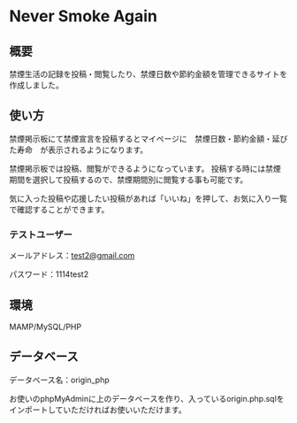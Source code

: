 # Never Smoke Again

## 概要
禁煙生活の記録を投稿・閲覧したり、禁煙日数や節約金額を管理できるサイトを作成しました。

## 使い方
禁煙掲示板にて禁煙宣言を投稿するとマイページに　禁煙日数・節約金額・延びた寿命　が表示されるようになります。

禁煙掲示板では投稿、閲覧ができるようになっています。
投稿する時には禁煙期間を選択して投稿するので、禁煙期間別に閲覧する事も可能です。

気に入った投稿や応援したい投稿があれば「いいね」を押して、お気に入り一覧で確認することができます。

### テストユーザー

メールアドレス：test2@gmail.com

パスワード：1114test2

## 環境

MAMP/MySQL/PHP

## データベース

データベース名：origin_php

お使いのphpMyAdminに上のデータベースを作り、入っているorigin.php.sqlをインポートしていただければお使いいただけます。

